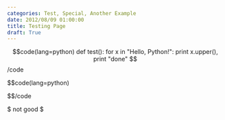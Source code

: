 ```yaml
---
categories: Test, Special, Another Example
date: 2012/08/09 01:00:00
title: Testing Page
draft: True
---
```


$$code(lang=python)
def test():
    for x in "Hello, Python!":
        print x.upper(),
    print "done"
$$/code



$$code(lang=python)




$$/code

$ not good 
$
